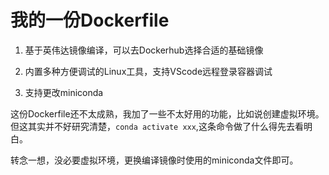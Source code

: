 # 我的一份Dockerfile

1. 基于英伟达镜像编译，可以去Dockerhub选择合适的基础镜像

2. 内置多种方便调试的Linux工具，支持VScode远程登录容器调试

3. 支持更改miniconda

这份Dockerfile还不太成熟，我加了一些不太好用的功能，比如说创建虚拟环境。
但这其实并不好研究清楚，`conda activate xxx`,这条命令做了什么得先去看明白。

转念一想，没必要虚拟环境，更换编译镜像时使用的miniconda文件即可。
